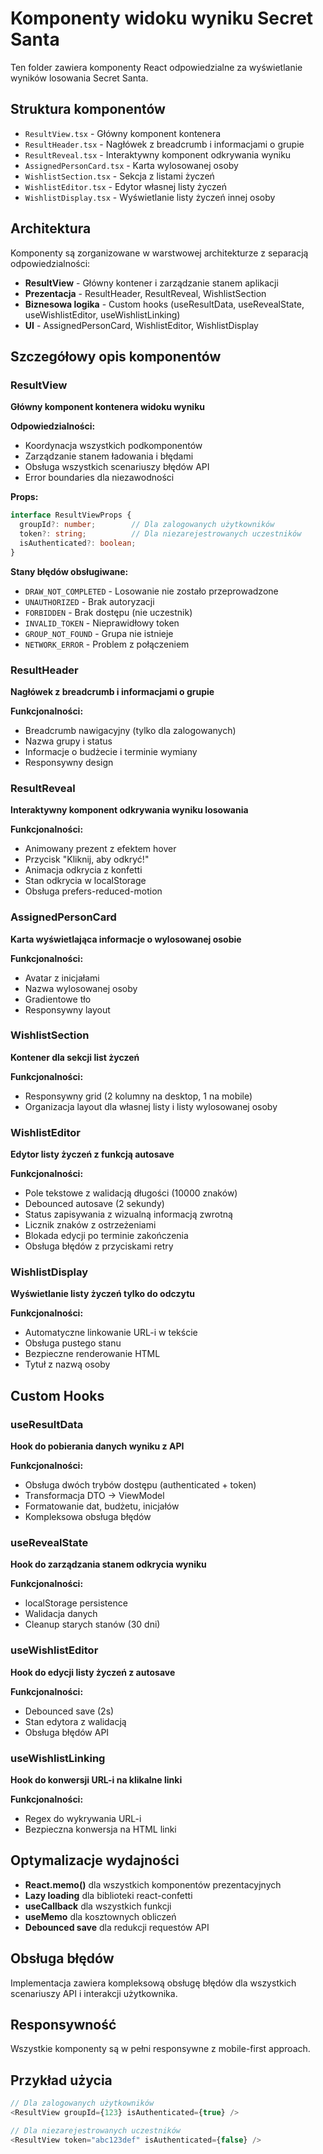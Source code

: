 # Komponenty widoku wyniku Secret Santa

Ten folder zawiera komponenty React odpowiedzialne za wyświetlanie wyników losowania Secret Santa.

## Struktura komponentów

- `ResultView.tsx` - Główny komponent kontenera
- `ResultHeader.tsx` - Nagłówek z breadcrumb i informacjami o grupie
- `ResultReveal.tsx` - Interaktywny komponent odkrywania wyniku
- `AssignedPersonCard.tsx` - Karta wylosowanej osoby
- `WishlistSection.tsx` - Sekcja z listami życzeń
- `WishlistEditor.tsx` - Edytor własnej listy życzeń
- `WishlistDisplay.tsx` - Wyświetlanie listy życzeń innej osoby

## Architektura

Komponenty są zorganizowane w warstwowej architekturze z separacją odpowiedzialności:

- **ResultView** - Główny kontener i zarządzanie stanem aplikacji
- **Prezentacja** - ResultHeader, ResultReveal, WishlistSection
- **Biznesowa logika** - Custom hooks (useResultData, useRevealState, useWishlistEditor, useWishlistLinking)
- **UI** - AssignedPersonCard, WishlistEditor, WishlistDisplay

## Szczegółowy opis komponentów

### ResultView
**Główny komponent kontenera widoku wyniku**

**Odpowiedzialności:**
- Koordynacja wszystkich podkomponentów
- Zarządzanie stanem ładowania i błędami
- Obsługa wszystkich scenariuszy błędów API
- Error boundaries dla niezawodności

**Props:**
```typescript
interface ResultViewProps {
  groupId?: number;        // Dla zalogowanych użytkowników
  token?: string;          // Dla niezarejestrowanych uczestników
  isAuthenticated?: boolean;
}
```

**Stany błędów obsługiwane:**
- `DRAW_NOT_COMPLETED` - Losowanie nie zostało przeprowadzone
- `UNAUTHORIZED` - Brak autoryzacji
- `FORBIDDEN` - Brak dostępu (nie uczestnik)
- `INVALID_TOKEN` - Nieprawidłowy token
- `GROUP_NOT_FOUND` - Grupa nie istnieje
- `NETWORK_ERROR` - Problem z połączeniem

### ResultHeader
**Nagłówek z breadcrumb i informacjami o grupie**

**Funkcjonalności:**
- Breadcrumb nawigacyjny (tylko dla zalogowanych)
- Nazwa grupy i status
- Informacje o budżecie i terminie wymiany
- Responsywny design

### ResultReveal
**Interaktywny komponent odkrywania wyniku losowania**

**Funkcjonalności:**
- Animowany prezent z efektem hover
- Przycisk "Kliknij, aby odkryć!"
- Animacja odkrycia z konfetti
- Stan odkrycia w localStorage
- Obsługa prefers-reduced-motion

### AssignedPersonCard
**Karta wyświetlająca informacje o wylosowanej osobie**

**Funkcjonalności:**
- Avatar z inicjałami
- Nazwa wylosowanej osoby
- Gradientowe tło
- Responsywny layout

### WishlistSection
**Kontener dla sekcji list życzeń**

**Funkcjonalności:**
- Responsywny grid (2 kolumny na desktop, 1 na mobile)
- Organizacja layout dla własnej listy i listy wylosowanej osoby

### WishlistEditor
**Edytor listy życzeń z funkcją autosave**

**Funkcjonalności:**
- Pole tekstowe z walidacją długości (10000 znaków)
- Debounced autosave (2 sekundy)
- Status zapisywania z wizualną informacją zwrotną
- Licznik znaków z ostrzeżeniami
- Blokada edycji po terminie zakończenia
- Obsługa błędów z przyciskami retry

### WishlistDisplay
**Wyświetlanie listy życzeń tylko do odczytu**

**Funkcjonalności:**
- Automatyczne linkowanie URL-i w tekście
- Obsługa pustego stanu
- Bezpieczne renderowanie HTML
- Tytuł z nazwą osoby

## Custom Hooks

### useResultData
**Hook do pobierania danych wyniku z API**

**Funkcjonalności:**
- Obsługa dwóch trybów dostępu (authenticated + token)
- Transformacja DTO → ViewModel
- Formatowanie dat, budżetu, inicjałów
- Kompleksowa obsługa błędów

### useRevealState
**Hook do zarządzania stanem odkrycia wyniku**

**Funkcjonalności:**
- localStorage persistence
- Walidacja danych
- Cleanup starych stanów (30 dni)

### useWishlistEditor
**Hook do edycji listy życzeń z autosave**

**Funkcjonalności:**
- Debounced save (2s)
- Stan edytora z walidacją
- Obsługa błędów API

### useWishlistLinking
**Hook do konwersji URL-i na klikalne linki**

**Funkcjonalności:**
- Regex do wykrywania URL-i
- Bezpieczna konwersja na HTML linki

## Optymalizacje wydajności

- **React.memo()** dla wszystkich komponentów prezentacyjnych
- **Lazy loading** dla biblioteki react-confetti
- **useCallback** dla wszystkich funkcji
- **useMemo** dla kosztownych obliczeń
- **Debounced save** dla redukcji requestów API

## Obsługa błędów

Implementacja zawiera kompleksową obsługę błędów dla wszystkich scenariuszy API i interakcji użytkownika.

## Responsywność

Wszystkie komponenty są w pełni responsywne z mobile-first approach.

## Przykład użycia

```typescript
// Dla zalogowanych użytkowników
<ResultView groupId={123} isAuthenticated={true} />

// Dla niezarejestrowanych uczestników
<ResultView token="abc123def" isAuthenticated={false} />
```
